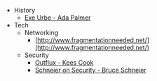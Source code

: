 * History
    * [Exe Urbe - Ada Palmer](http://www.exurbe.com/)
* Tech
    * Networking
        * [http://www.fragmentationneeded.net/](http://www.fragmentationneeded.net/)
    * Security
        * [Outflux - Kees Cook](https://outflux.net/blog/)
        * [Schneier on Security - Bruce Schneier](https://www.schneier.com/)